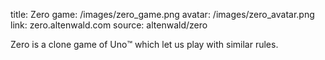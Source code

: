 title: Zero
game: /images/zero_game.png
avatar: /images/zero_avatar.png
link: zero.altenwald.com
source: altenwald/zero

Zero is a clone game of Uno™️ which let us play with similar rules.
